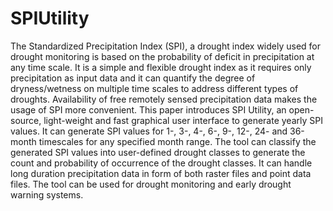 # SPIUtility
The Standardized Precipitation Index (SPI), a drought index widely used for drought monitoring is based on the probability of deficit in precipitation at any time scale. It is a simple and flexible drought index as it requires only precipitation as input data and it can quantify the degree of dryness/wetness on multiple time scales to address different types of droughts. Availability of free remotely sensed precipitation data makes the usage of SPI more convenient. This paper introduces SPI Utility, an open-source, light-weight and fast graphical user interface to generate yearly SPI values. It can generate SPI values for 1-, 3-, 4-, 6-, 9-, 12-, 24- and 36-month timescales for any specified month range. The tool can classify the generated SPI values into user-defined drought classes to generate the count and probability of occurrence of the drought classes. It can handle long duration precipitation data in form of both raster files and point data files. The tool can be used for drought monitoring and early drought warning systems.
